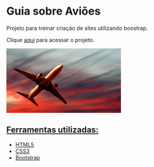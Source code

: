 # Guia sobre Aviões
Projeto para treinar criação de sites utilizando boostrap.

Clique <a href="https://isabellacpmelo.github.io/guia-avioes/">aqui</a> para acessar o projeto.

<a href="https://isabellacpmelo.github.io/guia-avioes"/> <img width="300" src="img/airplane-1.jpg">
  
## Ferramentas utilizadas:
- HTML5
- CSS3
- Bootstrap
